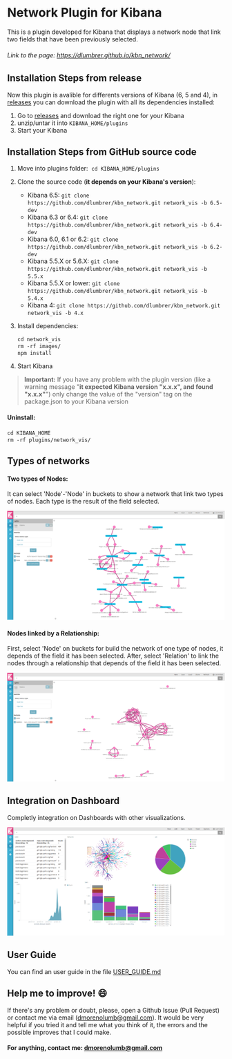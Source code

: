 # Network Plugin for Kibana

This is a plugin developed for Kibana that displays a network node that link two fields that have been previously selected.

###### Link to the page: https://dlumbrer.github.io/kbn_network/

## Installation Steps from release

Now this plugin is avalible for differents versions of Kibana (6, 5 and 4), in [releases](https://github.com/dlumbrer/kbn_network/releases "Go to releases!") you can download the plugin with all its dependencies installed:

1. Go to [releases](https://github.com/dlumbrer/kbn_network/releases "Go to releases!") and download the right one for your Kibana
2. unzip/untar it into `KIBANA_HOME/plugins`
3. Start your Kibana


## Installation Steps from GitHub source code

1. Move into plugins folder:  `cd KIBANA_HOME/plugins`
2. Clone the source code (**it depends on your Kibana's version**):
    - Kibana 6.5: `git clone https://github.com/dlumbrer/kbn_network.git network_vis -b 6.5-dev`
    - Kibana 6.3 or 6.4: `git clone https://github.com/dlumbrer/kbn_network.git network_vis -b 6.4-dev`
    - Kibana 6.0, 6.1 or 6.2: `git clone https://github.com/dlumbrer/kbn_network.git network_vis -b 6.2-dev`
    - Kibana 5.5.X or 5.6.X: `git clone https://github.com/dlumbrer/kbn_network.git network_vis -b 5.5.x`
    - Kibana 5.5.X or lower: `git clone https://github.com/dlumbrer/kbn_network.git network_vis -b 5.4.x`
    - Kibana 4: `git clone https://github.com/dlumbrer/kbn_network.git network_vis -b 4.x`

3. Install dependencies:
      ```
      cd network_vis
      rm -rf images/
      npm install
      ```
4. Start Kibana

> **Important:** If you have any problem with the plugin version (like a warning message "**it expected Kibana version "x.x.x", and found "x.x.x"**") only change the value of the "version" tag on the package.json to your Kibana version


#### Uninstall:
```
cd KIBANA_HOME
rm -rf plugins/network_vis/
```


## Types of networks

#### Two types of Nodes:

It can select 'Node'-'Node' in buckets to show a network that link two types of nodes. Each type is the result of the field selected.

![Screenshot](images/Easy.png)

#### Nodes linked by a Relationship:

First, select 'Node' on buckets for build the network of one type of nodes, it depends of the field it has been selected. After, select 'Relation' to link the nodes through a relationship that depends of the field it has been selected.

![Screenshot](images/Types.png)

## Integration on Dashboard

Completly integration on Dashboards with other visualizations.

![Screenshot](images/Dashboard.png)

## User Guide

You can find an user guide in the file [USER_GUIDE.md](https://github.com/dlumbrer/kbn_network/blob/master/USER_GUIDE.md "Go to the user guide!")

## Help me to improve! :smile:

If there's any problem or doubt, please, open a Github Issue (Pull Request) or contact me via email (dmorenolumb@gmail.com). It would be very helpful if you tried it and tell me what you think of it, the errors and the possible improves that I could make.


#### For anything, contact me: dmorenolumb@gmail.com
